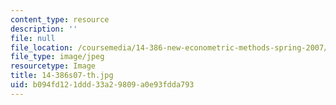 ```yaml
---
content_type: resource
description: ''
file: null
file_location: /coursemedia/14-386-new-econometric-methods-spring-2007/b094fd121ddd33a29809a0e93fdda793_14-386s07-th.jpg
file_type: image/jpeg
resourcetype: Image
title: 14-386s07-th.jpg
uid: b094fd12-1ddd-33a2-9809-a0e93fdda793
---
```

